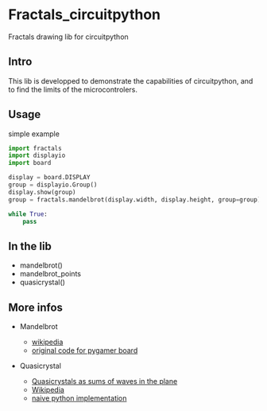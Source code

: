 # Fractals_circuitpython
Fractals drawing lib for circuitpython

## Intro

This lib is developped to demonstrate the capabilities of circuitpython, and to find the limits of the microcontrolers.

## Usage

simple example

```python
import fractals
import displayio
import board

display = board.DISPLAY
group = displayio.Group()
display.show(group)
group = fractals.mandelbrot(display.width, display.height, group=group)

while True:
    pass
```

## In the lib

* mandelbrot()
* mandelbrot_points
* quasicrystal()

## More infos

* Mandelbrot
  * [wikipedia](https://en.wikipedia.org/wiki/Mandelbrot_set)
  * [original code for pygamer board](https://lecluseo.scenari-community.org/CircuitPython/co/g_mandelbrot.html)
  
* Quasicrystal
  * [Quasicrystals as sums of waves in the plane](http://mainisusuallyafunction.blogspot.com/2011/10/quasicrystals-as-sums-of-waves-in-plane.html)
  * [Wikipedia](https://en.wikipedia.org/wiki/Quasicrystal)
  * [naive python implementation](https://code.activestate.com/recipes/579094-quasicrystal-pattern-generator/)


## 

